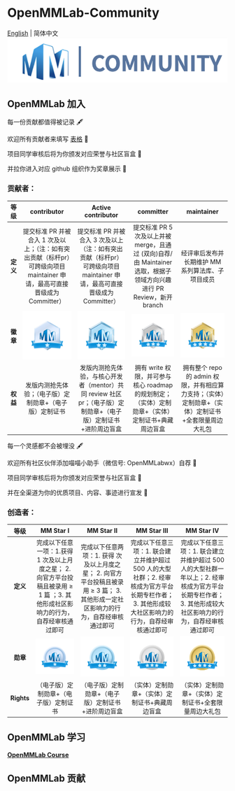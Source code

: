 # OpenMMLab-Community
[English](https://github.com/oyater/OpenMMLab-Community/blob/main/README.md) | 简体中文
![图标](https://github.com/oyater/OpenMMLab-Community/blob/main/icon/%E6%88%AA%E5%B1%8F2022-06-27%2016.35.29.png)

## OpenMMLab 加入
每一份贡献都值得被记录 🖋

欢迎所有贡献者来填写 [表格](https://home-dev.mai4u.com/contributor) 📒

项目同学审核后将为你颁发对应荣誉与社区盲盒 🎁

并拉你进入对应 github 组织作为奖章展示 🏅
 
 ### 贡献者：
|**等级**     |  **contributor** | **Active contributor** | **committer** | **maintainer** | 
|:----:   |  :----:      | :----:             |:----:     |:----:      |
|**定义**  |提交标准 PR 并被合入 1 次及以上；（注：如有突出贡献（标杆pr）可跨级向项目 maintainer 申请，最高可直接晋级成为Committer） | 提交标准 PR 并被合入 3 次及以上 （注：如有突出贡献（标杆pr）可跨级向项目 maintainer 申请，最高可直接晋级成为Committer）    |提交标准 PR 5次及以上并被 merge，且通过 (双向)自荐/由 Maintainer 选取，根据子领域方向兴趣进行 PR Review，新开 branch  | 经评审后发布并长期维护 MM 系列算法库、子项目成员 |   
 |**徽章**  | ![1](https://github.com/oyater/OpenMMLab-Community/blob/main/icon/middle_img_v2_f9b16886-570c-491b-989e-39bf514c9b7g.jpg)| ![2](https://github.com/oyater/OpenMMLab-Community/blob/main/icon/middle_img_v2_ba4edb22-9419-4fad-ad5d-116f82d3396g.jpg)  | ![3](https://github.com/oyater/OpenMMLab-Community/blob/main/icon/middle_img_v2_ad58b85e-f7bc-4c7a-88c1-7e1deb2a484g.jpg)      |  ![4](https://github.com/oyater/OpenMMLab-Community/blob/main/icon/middle_img_v2_291efc97-1002-4e95-9888-1cad9ed41dfg.jpg)   |   
|**权益**   | 发版内测抢先体验；（电子版）定制勋章+（电子版）定制证书  |  发版内测抢先体验，与核心开发者（mentor）共同 review 社区pr；（电子版）定制勋章+（电子版）定制证书 +进阶周边盲盒    | 拥有 write 权限，并可参与核心 roadmap 的规划制定；（实体）定制勋章+（实体）定制证书+典藏周边盲盒  | 拥有整个 repo 的 admin 权限，并有相应算力支持；（实体）定制勋章+（实体）定制证书+全套限量周边大礼包          |   


每一个灵感都不会被埋没 🖋

欢迎所有社区伙伴添加喵喵小助手（微信号: OpenMMLabwx）自荐 📒

项目同学审核后将为你颁发对应荣誉与社区盲盒 🎁

并在全渠道为你的优质项目、内容、事迹进行宣发 🏅

 ### 创造者：
|**等级**     |  **MM Star Ⅰ** | **MM Star Ⅱ** | **MM Star Ⅲ** | **MM  Star Ⅳ** | 
|:----:   |  :----:      | :----:             |:----:     |:----:      |
|**定义**  | 完成以下任意一项：1.获得 1 次及以上月度之星； 2. 向官方平台投稿且被录用 ≥ 1 篇 ；3.  其他形成社区影响力的行为，自荐经审核通过即可      |  完成以下任意两项：1.  获得 次及以上月度之星； 2. 向官方平台投稿且被录用 ≥ 3 篇； 3. 其他形成一定社区影响力的行为，自荐经审核通过即可        |    完成以下任意三项：1. 联合建立并维护超过 500 人的大型社群；2.  经审核成为官方平台长期专栏作者； 3. 其他形成较大社区影响力的行为，自荐经审核通过即可   |      完成以下任意三项：1. 联合建立并维护超过 500 人的大型社群一年以上；2.  经审核成为官方平台长期专栏作者； 3. 其他形成较大社区影响力的行为，自荐经审核通过即可   |    
|**勋章**  |![1](https://github.com/oyater/OpenMMLab-Community/blob/main/icon/middle_img_v2_1851e415-8d5b-46dd-bd09-a65476185f4g.png)|![2](https://github.com/oyater/OpenMMLab-Community/blob/main/icon/middle_img_v2_9cffb5cd-4bc9-466d-80e2-9b112dc6db3g.jpg)|![3](https://github.com/oyater/OpenMMLab-Community/blob/main/icon/middle_img_v2_40bb6415-4390-430d-b8b7-5892b7893c9g.jpg) | ![4](https://github.com/oyater/OpenMMLab-Community/blob/main/icon/middle_img_v2_fb40cd76-83bb-4cc2-a5f3-4925a2b97aag.png)|
|**Rights**   | （电子版）定制勋章+（电子版）定制证书    |  （电子版）定制勋章+（电子版）定制证书 +进阶周边盲盒  |  （实体）定制勋章+（实体）定制证书+典藏周边盲盒     | （实体）定制勋章+（实体）定制证书+全套限量周边大礼包          |   


## OpenMMLab 学习

[**OpenMMLab Course**](https://github.com/wangruohui/OpenMMLabCourse)

## OpenMMLab 贡献



